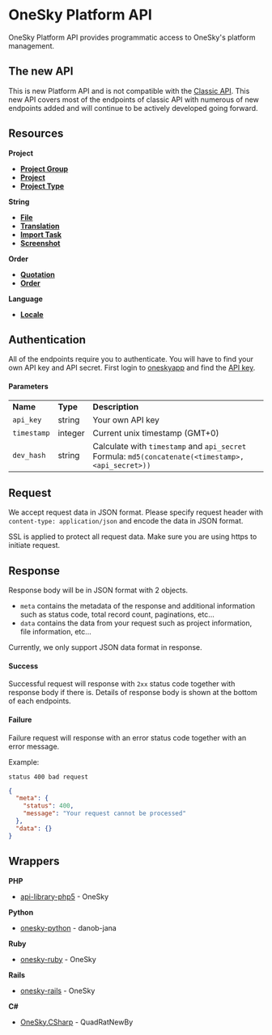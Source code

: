 # OneSky Platform API

OneSky Platform API provides programmatic access to OneSky's platform management.

## The new API

This is new Platform API and is not compatible with the [Classic API](http://developer.oneskyapp.com/api). This new API covers most of the endpoints of classic API with numerous of new endpoints added and will continue to be actively developed going forward.

## Resources

**Project**
- [**Project Group**](/resources/project_group.md)
- [**Project**](/resources/project.md)
- [**Project Type**](/resources/project_type.md)

**String**
- [**File**](/resources/file.md)
- [**Translation**](/resources/translation.md)
- [**Import Task**](/resources/import_task.md)
- [**Screenshot**](/resources/screenshot.md)

**Order**
- [**Quotation**](/resources/quotation.md)
- [**Order**](/resources/order.md)

**Language**
- [**Locale**](/resources/locale.md)

## Authentication

All of the endpoints require you to authenticate. You will have to find your own API key and API secret. First login to [oneskyapp](http://www.oneskyapp.com) and find the [API key](http://support.oneskyapp.com/solution/categories/74754/folders/150388/articles/89104-how-to-find-your-api).

#### Parameters
<table>
    <tr>
        <td><strong>Name</strong></td>
        <td><strong>Type</strong></td>
        <td><strong>Description</strong></td>
    </tr>
    <tr>
        <td><code>api_key</code></td>
        <td>string</td>
        <td>Your own API key</td>
    </tr>
    <tr>
        <td><code>timestamp</code></td>
        <td>integer</td>
        <td>Current unix timestamp (GMT+0)</td>
    </tr>
    <tr>
        <td><code>dev_hash</code></td>
        <td>string</td>
        <td>
            Calculate with <code>timestamp</code> and <code>api_secret</code>
            <br>
            Formula: <code>md5(concatenate(&lt;timestamp&gt;, &lt;api_secret&gt;))</code>
        </td>
    </tr>
</table>

## Request
We accept request data in JSON format. Please specify request header with `content-type: application/json` and encode the data in JSON format.

SSL is applied to protect all request data. Make sure you are using https to initiate request.

## Response

Response body will be in JSON format with 2 objects.
- `meta` contains the metadata of the response and additional information such as status code, total record count, paginations, etc...
- `data` contains the data from your request such as project information, file information, etc...

Currently, we only support JSON data format in response.

#### Success
Successful request will response with `2xx` status code together with response body if there is. Details of response body is shown at the bottom of each endpoints.

#### Failure
Failure request will response with an error status code together with an error message.

Example:
```
status 400 bad request
```
```json
{
  "meta": {
    "status": 400,
    "message": "Your request cannot be processed"
  },
  "data": {}
}
```

## Wrappers
**PHP**
- [api-library-php5](https://github.com/onesky/api-library-php5) - OneSky

**Python**
- [onesky-python](https://github.com/Jana-Mobile/onesky-python) - danob-jana

**Ruby**
- [onesky-ruby](https://github.com/onesky/onesky-ruby) - OneSky

**Rails**
- [onesky-rails](https://github.com/onesky/onesky-rails) - OneSky

**C#**
- [OneSky.CSharp](https://github.com/QuadRatNewBy/OneSky.CSharp) - QuadRatNewBy